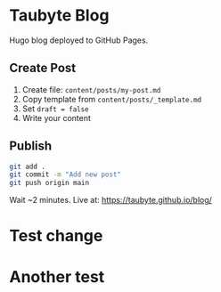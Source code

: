 # Taubyte Blog

Hugo blog deployed to GitHub Pages.

## Create Post

1. Create file: `content/posts/my-post.md`
2. Copy template from `content/posts/_template.md`
3. Set `draft = false`
4. Write your content

## Publish

```bash
git add .
git commit -m "Add new post"
git push origin main
```

Wait ~2 minutes. Live at: https://taubyte.github.io/blog/
# Test change
# Another test
